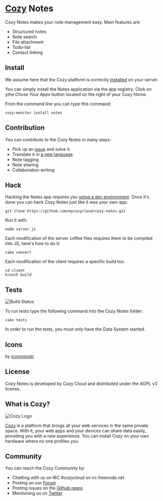 # [Cozy](http://cozy.io) Notes

Cozy Notes makes your note management easy. Main features are: 

* Structured notes
* Note search
* File attachment
* Todo-list
* Contact linking

## Install

We assume here that the Cozy platform is correctly [installed](http://cozy.io/host/install.html)
 on your server.

You can simply install the Notes application via the app registry. Click on ythe *Chose Your Apps* button located on the right of your Cozy Home.

From the command line you can type this command:

    cozy-monitor install notes


## Contribution

You can contribute to the Cozy Notes in many ways:

* Pick up an [issue](https://github.com/mycozycloud/cozy-notes/issues?state=open) and solve it.
* Translate it in [a new language](https://github.com/mycozycloud/cozy-notes/tree/master/client/app/locales).
* Note tagging
* Note sharing
* Collaboration writing


## Hack

Hacking the Notes app requires you [setup a dev environment](http://cozy.io/hack/getting-started/). Once it's done you can hack Cozy Notes just like it was your own app.

    git clone https://github.com/mycozycloud/cozy-notes.git

Run it with:

    node server.js

Each modification of the server coffee files requires them to be compiled into JS, here's
how to do it:

    cake convert

Each modification of the client requires a specific build too.

    cd client
    brunch build

## Tests

![Build
Status](https://travis-ci.org/mycozycloud/cozy-notes.png?branch=master)

To run tests type the following command into the Cozy Notes folder:

    cake tests

In order to run the tests, you must only have the Data System started.

## Icons

by [iconmonstr](http://iconmonstr.com/)

## License

Cozy Notes is developed by Cozy Cloud and distributed under the AGPL v3 license.

## What is Cozy?

![Cozy Logo](https://raw.github.com/mycozycloud/cozy-setup/gh-pages/assets/images/happycloud.png)

[Cozy](http://cozy.io) is a platform that brings all your web services in the
same private space.  With it, your web apps and your devices can share data
easily, providing you
with a new experience. You can install Cozy on your own hardware where no one
profiles you.

## Community

You can reach the Cozy Community by:

* Chatting with us on IRC #cozycloud on irc.freenode.net
* Posting on our [Forum](https://groups.google.com/forum/?fromgroups#!forum/cozy-cloud)
* Posting issues on the [Github repos](https://github.com/mycozycloud/)
* Mentioning us on [Twitter](http://twitter.com/mycozycloud)
